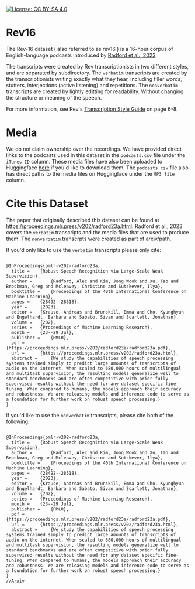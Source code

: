 [![License: CC BY-SA 4.0](https://img.shields.io/badge/License-CC%20BY--SA%204.0-lightgrey.svg)](LICENSE.md)

# Rev16

The Rev-16 dataset ( also referred to as rev16 ) is a 16-hour corpus of English-language podcasts introduced by [Radford et al., 2023](https://proceedings.mlr.press/v202/radford23a.html).

The transcripts were created by Rev transcriptionists in two different styles, and are separated by subdirectory. The `verbatim` transcripts are created by the transcriptionists writing exactly what they hear, including filler words, stutters, interjections (active listening) and repetitions. The `nonverbatim` transcripts are created by lightly editting for readability. Without changing the structure or meaning of the speech.

For more information, see Rev's [Transcription Style Guide](https://cf-public.rev.com/styleguide/transcription/Transcription+Style+Guide+v5.pdf) on page 6-8.

# Media
We do not claim ownership over the recordings. We have provided direct links to the podcasts used in this dataset in the `podcasts.csv` file under the `iTunes ID` column. These media files have also been uploaded to Huggingface [here](https://huggingface.co/datasets/sanchit-gandhi/rev16_csv) if you'd like to download them. The `podcasts.csv` file also has direct paths to the media files on Huggingface under the `MP3 file` column.

# Cite this Dataset
The paper that originally described this dataset can be found at https://proceedings.mlr.press/v202/radford23a.html. Radford et al., 2023 covers the `verbatim` transcripts and the media files that are used to produce them. The `nonverbatim` transcrpts were created as part of arxiv/path.

If you'd only like to use the `verbatim` transcripts please only cite:
```

@InProceedings{pmlr-v202-radford23a,
  title = 	 {Robust Speech Recognition via Large-Scale Weak Supervision},
  author =       {Radford, Alec and Kim, Jong Wook and Xu, Tao and Brockman, Greg and Mcleavey, Christine and Sutskever, Ilya},
  booktitle = 	 {Proceedings of the 40th International Conference on Machine Learning},
  pages = 	 {28492--28518},
  year = 	 {2023},
  editor = 	 {Krause, Andreas and Brunskill, Emma and Cho, Kyunghyun and Engelhardt, Barbara and Sabato, Sivan and Scarlett, Jonathan},
  volume = 	 {202},
  series = 	 {Proceedings of Machine Learning Research},
  month = 	 {23--29 Jul},
  publisher =    {PMLR},
  pdf = 	 {https://proceedings.mlr.press/v202/radford23a/radford23a.pdf},
  url = 	 {https://proceedings.mlr.press/v202/radford23a.html},
  abstract = 	 {We study the capabilities of speech processing systems trained simply to predict large amounts of transcripts of audio on the internet. When scaled to 680,000 hours of multilingual and multitask supervision, the resulting models generalize well to standard benchmarks and are often competitive with prior fully supervised results without the need for any dataset specific fine-tuning. When compared to humans, the models approach their accuracy and robustness. We are releasing models and inference code to serve as a foundation for further work on robust speech processing.}
}
```

If you'd like to use the `nonverbatim` transcripts, please cite both of the following:
```

@InProceedings{pmlr-v202-radford23a,
  title = 	 {Robust Speech Recognition via Large-Scale Weak Supervision},
  author =       {Radford, Alec and Kim, Jong Wook and Xu, Tao and Brockman, Greg and Mcleavey, Christine and Sutskever, Ilya},
  booktitle = 	 {Proceedings of the 40th International Conference on Machine Learning},
  pages = 	 {28492--28518},
  year = 	 {2023},
  editor = 	 {Krause, Andreas and Brunskill, Emma and Cho, Kyunghyun and Engelhardt, Barbara and Sabato, Sivan and Scarlett, Jonathan},
  volume = 	 {202},
  series = 	 {Proceedings of Machine Learning Research},
  month = 	 {23--29 Jul},
  publisher =    {PMLR},
  pdf = 	 {https://proceedings.mlr.press/v202/radford23a/radford23a.pdf},
  url = 	 {https://proceedings.mlr.press/v202/radford23a.html},
  abstract = 	 {We study the capabilities of speech processing systems trained simply to predict large amounts of transcripts of audio on the internet. When scaled to 680,000 hours of multilingual and multitask supervision, the resulting models generalize well to standard benchmarks and are often competitive with prior fully supervised results without the need for any dataset specific fine-tuning. When compared to humans, the models approach their accuracy and robustness. We are releasing models and inference code to serve as a foundation for further work on robust speech processing.}
}
//Arxiv
```
